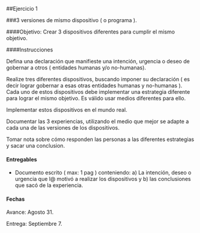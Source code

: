 ##Ejercicio 1

###3 versiones de mismo dispositivo ( o programa ).

####Objetivo: 
Crear 3 dispositivos diferentes para cumplir el mismo objetivo.


####Instrucciones

Defina una declaración que manifieste una intención, urgencia o deseo de gobernar a otros ( entidades humanas y/o no-humanas).  

Realize tres diferentes dispositivos, buscando imponer su declaración ( es decir lograr gobernar a esas otras entidades humanas y no-humanas ).  Cada uno de estos dispositivos debe implementar una estrategia diferente para lograr el mismo objetivo.  Es válido usar medios diferentes para ello.

Implementar estos dispositivos en el mundo real.

Documentar las 3 experiencias, utilizando el medio que mejor se adapte a cada una de las versiones de los dispositivos.

Tomar nota sobre cómo responden las personas a las diferentes estrategias y sacar una conclusion.

#### Entregables

* Documento escrito ( max: 1 pag ) conteniendo: a) La intención, deseo o urgencia que l@ motivó a realizar los dispositivos y b) las conclusiones que sacó de la experiencia.

#### Fechas

Avance: Agosto 31.

Entrega: Septiembre 7.


